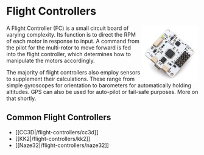 # Flight Controllers

<img src="/glossary/flight-controller-generic.jpg" align="right" width="150" /> A Flight Controller (FC) is a small circuit board of varying complexity. Its function is to direct the RPM of each motor in response to input. A command from the pilot for the multi-rotor to move forward is fed into the flight controller, which determines how to manipulate the motors accordingly.

The majority of flight controllers also employ sensors to supplement their calculations. These range from simple gyroscopes for orientation to barometers for automatically holding altitudes. GPS can also be used for auto-pilot or fail-safe purposes. More on that shortly.

## Common Flight Controllers

* [[CC3D|/flight-controllers/cc3d]]
* [[KK2|/flight-controllers/kk2]]
* [[Naze32|/flight-controllers/naze32]]
